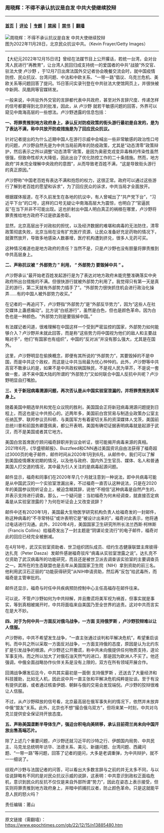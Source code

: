 ### 周晓辉：不得不承认抗议是自发 中共大使继续狡辩

---

#### [首页](../../../..?n13885480) &nbsp;|&nbsp; [评论](../../../../../epoch-comment?n13885480) &nbsp;|&nbsp; [专题](../../../../../epoch-special?n13885480) &nbsp;|&nbsp; [禁闻](../../../../../epoch-news?n13885480) &nbsp;|&nbsp; [禁书](../../../../../books?n13885480) &nbsp;|&nbsp; [翻墙](https://github.com/gfw-breaker/nogfw/blob/master/README.md?n13885480)


<div><img alt="周晓辉：不得不承认抗议是自发 中共大使继续狡辩" class="attachment-djy_600_400 size-djy_600_400 wp-post-image" src="https://i.epochtimes.com/assets/uploads/2022/12/id13876702-588105-600x400.jpg"/>
<div class="caption">
 图为2022年11月28日，北京民众抗议中共。（Kevin Frayer/Getty Images）
</div></div><hr/><div class="post_content" id="artbody" itemprop="articleBody">
 <!-- article content begin -->
 <p>
  【大纪元2022年12月15日讯】曾经在法媒节目上公开撂话，若统一台湾，会对台湾人民进行“再教育”，让台湾人民回归成支持统一的爱国者的中共“战狼”外交官、驻法大使
  <ok href="https://www.epochtimes.com/gb/tag/%E5%8D%A2%E6%B2%99%E9%87%8E.html">
   卢沙野
  </ok>
  ，于12月7日出席法国外交记者协会晚餐交流会时，就中国疫情防控、民众抗议、台湾问题、中法和中欧关系、“一带一路”倡议、乌克兰危机、美欧关系等问题回答了提问。15日答问实录刊登在中共驻法大使馆网页上，并很快被中新网、凤凰网等官媒转发。
 </p>
 <p>
  一般来说，中共驻外外交官的言辞都代表中共政府，甚至对外言辞尺度、传递怎样的信号都要得到北京的批准，因此，从
  <ok href="https://www.epochtimes.com/gb/tag/%E5%8D%A2%E6%B2%99%E9%87%8E.html">
   卢沙野
  </ok>
  就若干敏感问题的回答，外界可以窥见中南海高层的一些想法。卢沙野透露的信息包括：
 </p>
 <p>
  <strong>
   一、将罪责推到地方政府身上，承认反对防疫政策的街头游行最初是自发的，是为了表达不满，称中共放开防疫措施是为了回应民众抗议。
  </strong>
 </p>
 <p>
  针对记者提出的为什么近期中国人在游行示威中会喊出一些非常敏感的政治性口号的问题，卢沙野自然先是为中共当局前两年的防疫政策，尤其是“动态清零”政策辩护，然后表示之所以调整“动态清零”政策，是因为奥密克戎变异毒株的传染性虽然很强，但致命性却大大降低，因此出台了优化防控工作的二十条措施。然而，地方政府“并未完全理解中央政府的意图”，从而导致老百姓不满，“这是导致街头游行的真正原因。”
 </p>
 <p>
  卢沙野称“中国老百姓有表达不满和抱怨的权力，这很正常。政府可以通过这些游行了解到老百姓的愿望和诉求”，为了回应民众的诉求，中共当局才全面放开。
 </p>
 <p>
  根据媒体报道，在不久前发生在各地的抗议中，有人曾喊出了“共产党下台”，“习近平下台”的口号，这样的口号无疑让中南海高层大为震惊，也明白了“官逼民反”在当下并非不可能出现。这也折射出中国人明白真正的祸根在哪里，卢沙野将罪责推给地方政府不过是欲盖弥彰。
 </p>
 <p>
  显然，北京高层出于对政权的担忧，以及经济数据的难堪和病毒的无法防住，清零政策彻底失败，北京当局在没有扩充医疗资源、让民众准备好充足药物的情况下，就骤然放开，导致多地感染人数暴增，医疗机构遭到挤兑，很多人无药可买。
 </p>
 <p>
  这种情况难道也是地方政府的责任？当然不是，只是卢沙野也没有胆量将罪责推到中共高层身上。
 </p>
 <p>
  <strong>
   二、声称抗议被
  </strong>
  <strong>
   “
  </strong>
  <strong>
   <ok href="https://www.epochtimes.com/gb/tag/%E5%A4%96%E9%83%A8%E5%8A%BF%E5%8A%9B.html">
    外部势力
   </ok>
  </strong>
  <strong>
   ”
  </strong>
  <strong>
   利用，
  </strong>
  <strong>
   “
  </strong>
  <strong>
   <ok href="https://www.epochtimes.com/gb/tag/%E5%A4%96%E9%83%A8%E5%8A%BF%E5%8A%9B.html">
    外部势力
   </ok>
   要毁掉中共
  </strong>
  <strong>
   ”
  </strong>
  <strong>
   。
  </strong>
 </p>
 <p>
  卢沙野承认“最开始老百姓发起游行是为了表达对地方政府未能完整准确落实中央政府所出台措施的不满。但很快游行就被外部势力利用了。我觉得只有第一天是真正的游行，第二天就有外部势力插手了”。“外部势力很快抓住机会进行政治化操弄……有的中国人被外部势力收买。”
 </p>
 <p>
  在记者的一再追问下，卢沙野指“外部势力”是“外部反华势力”，因为“这些人在社交媒体上蛊惑煽动”。比方说“白纸游行”，虽然是白色，但也是颜色革命。因为白色也是一种颜色。“外部势力则是要毁掉中国。”
 </p>
 <p>
  有法媒记者问道，很难理解在中国这样一个受到严密监控的国家，外部势力如何能够介入？卢沙野并未就此回答，而是称“这些势力将中国视为他们的敌人和主要战略对手”，他们“有国家也有组织”，中国的“反对派”并没有那么强大，尤其是在国外。
 </p>
 <p>
  这里，卢沙野明显在偷换概念，即便有其所说的“外部势力”，其要毁掉的不是中国，而是中共这个政权，而这是让中共当局最为忧心忡忡的。此外，卢沙野等中共高官不敢承认的是，如果不是中共政权祸国殃民，不是视人民为草芥，不是说一套做一套，进不来中国大陆的所谓的“外部势力”又如何联合中国人反抗中共呢？卢沙野明显自打嘴脸。
 </p>
 <p>
  <strong>
   三、关于新冠病毒溯源问题，再次否认是从中国实验室泄漏的，并将罪责推到美军身上。
  </strong>
 </p>
 <p>
  随着美国中期选举共和党在众议院的胜利，美国国会正将新冠病毒溯源问题提到日程上，而这也是让中共担心的。近两年多，美国前白宫贸易与制造业政策办公室主任纳瓦罗、联邦参议员科顿、与美国军方有着密切关系的资深媒体人戈茨，美国前总统川普和前国务卿蓬佩奥，都公开表明，美国有确切证据表明病毒就是起源于武汉，而不是美国或者其它地方。
 </p>
 <p>
  美国白宫首席医疗顾问福奇辞职并到议会听证，很可能揭开病毒来源的真相。2021年6月，《华盛顿邮报》、Buzzfeed和CNN通过美国资讯自由法获得了福奇超过3000页的电子邮件，邮件时间从2020年1月到6月。从邮件中，我们可以了解到美国疫情爆发初期的情况，以及他与政府、国内外卫生官员、媒体、名人和普通美国人打交道的情况，其中最为引人关注的是病毒起源问题。
 </p>
 <p>
  邮件显示，福奇和同事们在2020年早几个月就注意到一种说法，即中共病毒可能是从中国武汉的一个实验室泄漏出来，不过福奇一直否认这种说法，只是在2020年的美国参议院听证会上，被迫含糊其辞，说他“不相信”这种病毒是自然产生的，并表示支持进行调查。那么，一个疑问是：当初福奇为何未经调查，就直接否定病毒是从实验室泄露的？为何在听证会上又改变说辞？
 </p>
 <p>
  邮件中还有2020年1月，美国最大生物医学研究机构负责人给福奇发的一封邮件，称这种病毒的“不寻常特征”或许表明它是“被设计出来的”，福奇对此表示，他将通过电话进行沟通。此外，2020年4月，美国国家卫生研究所所长法兰西斯·柯林斯（Francis Collins）给福奇发出了一封主题是“阴谋论变流行”的电子邮件，福奇对此的回应已经完全被删减。
 </p>
 <p>
  在4月18号，武汉实验室资助者、世卫组织团队成员、纽约生态健康联盟主席彼得·达扎克（Peter Dasza）发邮件感谢福奇驳斥“病毒从实验室泄露之说”。达扎克不仅资助了武汉病毒所的功能研究，而且还是被世卫派去调查该实验室的主要调查员之一。其所在的生态联盟也是去年从美国国家卫生院（NIH）拿到资助的前三名。他利用武汉石正丽的“功能获得研究”从NIH申请资助，然后再“反包”给武毒所，而福奇是主管审批的。
 </p>
 <p>
  邮件还显示，福奇与时任中共疾病预防控制中心主任高福存在邮件往来。
 </p>
 <p>
  可以说，不管卢沙野如何为中共辩解，并且撒谎将美军视为祸首，但事实就是事实，等到真相被揭开时，中共将面临来自美国乃至全世界的追责。这对中共而言实在是大不妙。
 </p>
 <p>
  <strong>
   四、对于为何中共一方面反对俄乌战争，一方面
   <ok href="https://www.epochtimes.com/gb/tag/%E6%94%AF%E6%8C%81%E4%BF%84%E7%BD%97%E6%96%AF.html">
    支持俄罗斯
   </ok>
   ，卢沙野狡辩难以让人信服。
  </strong>
 </p>
 <p>
  卢沙野称，中共不希望发生战争，“一直主张通过谈判和平解决危机”，希望重启谈判。而中共之所以采取一方面反对战争，一方面支持俄的态度，原因是认为北约东扩是引发战争的根源。卢沙野还公开撒谎，称中共未向俄提供任何物质支持，遑论军事支持。而之所以加大了对俄石油天然气的进口，那是因为欧洲人不买了。他还强调，中俄全面战略协作伙伴关系是没有上限的，双方在所有领域开展合作。
 </p>
 <p>
  回溯战争爆发后迄今，中共其实最初是一面倒
  <ok href="https://www.epochtimes.com/gb/tag/%E6%94%AF%E6%8C%81%E4%BF%84%E7%BD%97%E6%96%AF.html">
   支持俄罗斯
  </ok>
  ，还送去了大量经济和科技援助，比如无人机，因此说中共一直主张和平解决危机纯粹是扯谈。至于有没有提供武器，或者通过核查伊朗、朝鲜与俄的交易会发现端倪。卢沙野的狡辩很难让人信服。
 </p>
 <p>
  不过，从卢沙野释放的信号看，北京最高层在俄军事失利的情况下，依然并未放弃中俄“盟友”关系。此外，北京也不想“撮合俄乌双方”，但将来某一时刻，中共对乌克兰提供安全保证持开放态度。
 </p>
 <p>
  <strong>
   五、声称美国垄断半导体生产，强迫台积电向美转移，承认目前荷兰尚未向中国开放出售高端芯片。
  </strong>
 </p>
 <p>
  除了上述几个重要问题，卢沙野还就习近平的沙特之行、伊朗国内局势、中共民主、马克龙总统明年访华、法德关系、美元、新疆问题、台湾问题、西藏问题、“一带一路”等问题，回答了记者的提问，大多是老调重弹，为中共辩护，就不一一细说了。
 </p>
 <p>
  综观卢沙野与法国记者的问答，可以看出大多数言辞与之前的并无太多不同，与以往说辞略有不同的是对民众抗议示威的说辞，这表明：中共意识到政权正面临危机，意识到民众的反抗不仅仅是来自外部所谓“势力”，因此在姿态上表示接受，但实则将罪责推到地方政府身上，并暗中抓捕抗议者，防止颜色革命。只是这就能平息人民的怒火吗？
 </p>
 <p>
  责任编辑：莆山
 </p>
 <!-- article content end -->
 <div id="below_article_ad">
 </div>
</div>


---

原文链接（需翻墙）：https://www.epochtimes.com/gb/22/12/15/n13885480.htm